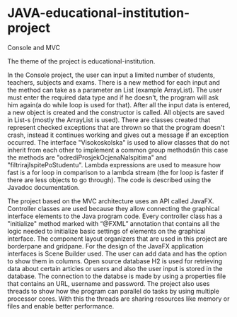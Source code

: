 # JAVA-educational-institution-project
Console and MVC

The theme of the project is educational-institution.

In the Console project, the user can input a limited number of students, teachers, subjects and exams. There is a new method for each input and the method can take as a parameter an List (example ArrayList). The user must enter the required data type and if he doesn't, the program will ask him again(a do while loop is used for that). After all the input data is entered, a new object is created and the constructor is called. All objects are saved in List-s (mostly the ArrayList is used).  There are classes created that represent checked exceptions that are thrown so that the program doesn't crash, instead it continues working and gives out a message if an exception occurred. The interface "Visokoskolska" is used to allow classes that do not inherit from each other to implement a common group methods(in this case the methods are "odrediProsjekOcjenaNaIspitima" and "filtrirajIspitePoStudentu". Lambda expressions are used to measure how fast is a for loop in comparison to a lambda stream (the for loop is faster if there are less objects to go through). The code is described using the Javadoc documentation.

The project based on the MVC architecture uses an API called JavaFX. Controller classes are used because they allow connecting the graphical interface elements to the Java program code. Every controller class has a "initialize" method marked with “@FXML” annotation that contains all the logic needed to initialize basic settings of elements on the graphical interface. The component layout organizers that are used in this project are borderpane and gridpane. For the design of the JavaFX application interfaces is Scene Builder used. The user can add data and has the option to show them in columns. Open source database H2 is used for retrieving data about certain articles or users and also the user input is stored in the database. The connection to the databse is made by using a properties file that contains an URL, username and password. The project also uses threads to show how the program can parallel do tasks by using multiple processor cores. With this the threads are sharing resources like memory or files and enable better performance.
